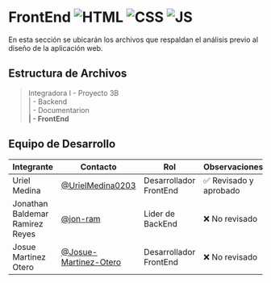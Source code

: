 # FrontEnd ![HTML](https://img.shields.io/badge/HTML5-E34F26?style=for-the-badge&logo=html5&logoColor=white) ![CSS](https://img.shields.io/badge/CSS3-1572B6?style=for-the-badge&logo=css3&logoColor=white) ![JS](https://img.shields.io/badge/JavaScript-F7DF1E?style=for-the-badge&logo=javascript&logoColor=black)

En esta sección se ubicarán los archivos que respaldan el análisis previo al diseño de la aplicación web.

## Estructura de Archivos

>Integradora I - Proyecto 3B<br>
>| - Backend <br>
>| - Documentarion<br>
>**| - FrontEnd** <br>

## Equipo de Desarrollo

|Integrante|Contacto|Rol|Observaciones|
|-----------|------|--------|-------------|
|Uriel Medina|[@UrielMedina0203](https://github.com/UrielMendoza0203)|Desarrollador FrontEnd|✅ Revisado y aprobado|
|Jonathan Baldemar Ramirez Reyes|[@jon-ram](https://github.com/Jon-ram)|Lider de BackEnd|❌ No revisado|
|Josue Martinez Otero|[@Josue-Martinez-Otero](https://github.com/Josue-Martinez-Otero)|Desarrollador FrontEnd|❌ No revisado|
